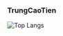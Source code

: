 ### TrungCaoTien

![Top Langs](https://github-readme-stats.vercel.app/api/top-langs/?username=daivuongktx13&layout=compact)
